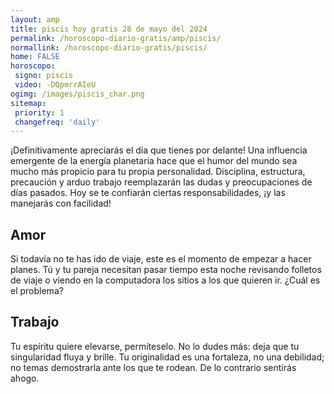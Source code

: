 ```yaml
---
layout: amp
title: piscis hoy gratis 28 de mayo del 2024 
permalink: /horoscopo-diario-gratis/amp/piscis/
normallink: /horoscopo-diario-gratis/piscis/
home: FALSE
horoscopo:
 signo: piscis
 video: -DQpmrrAIeU
ogimg: /images/piscis_char.png
sitemap:
 priority: 1
 changefreq: 'daily'
---
```



¡Definitivamente apreciarás el día que tienes por delante! Una influencia emergente de la energía planetaria hace que el humor del mundo sea mucho más propicio para tu propia personalidad. Disciplina, estructura, precaución y arduo trabajo reemplazarán las dudas y preocupaciones de días pasados. Hoy se te confiarán ciertas responsabilidades, ¡y las manejarás con facilidad!

## Amor

Si todavía no te has ido de viaje, este es el momento de empezar a hacer planes. Tú y tu pareja necesitan pasar tiempo esta noche revisando folletos de viaje o viendo en la computadora los sitios a los que quieren ir. ¿Cuál es el problema?

## Trabajo

Tu espíritu quiere elevarse, permíteselo. No lo dudes más: deja que tu singularidad fluya y brille. Tu originalidad es una fortaleza, no una debilidad; no temas demostrarla ante los que te rodean. De lo contrario sentirás ahogo.